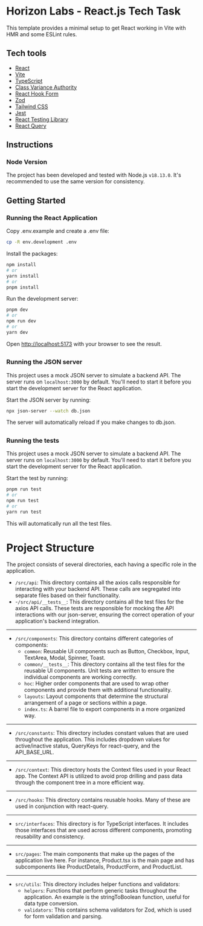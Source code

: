 # Horizon Labs - React.js Tech Task

This template provides a minimal setup to get React working in Vite with HMR and some ESLint rules.

## Tech tools

- [React](https://react.dev)
- [Vite](https://vitejs.dev)
- [TypeScript](https://www.typescriptlang.org)
- [Class Variance Authority](https://cva.style/docs)
- [React Hook Form](https://react-hook-form.com)
- [Zod](https://zod.dev)
- [Tailwind CSS](https://tailwindcss.com)
- [Jest](https://jestjs.io)
- [React Testing Library](https://testing-library.com)
- [React Query](https://tanstack.com/query/v3)

## Instructions

### Node Version

The project has been developed and tested with Node.js `v18.13.0`. It's recommended to use the same version for consistency.

## Getting Started

### Running the React Application

Copy .env.example and create a .env file:

```bash
cp -R env.development .env
```

Install the packages:

```bash
npm install
# or
yarn install
# or
pnpm install
```

Run the development server:

```bash
pnpm dev
# or
npm run dev
# or
yarn dev
```

Open [http://localhost:5173](http://localhost:5173) with your browser to see the result.

##

### Running the JSON server

This project uses a mock JSON server to simulate a backend API. The server runs on `localhost:3000` by default. You'll need to start it before you start the development server for the React application.

Start the JSON server by running:

```bash
npx json-server --watch db.json
```

The server will automatically reload if you make changes to db.json.

##

### Running the tests

This project uses a mock JSON server to simulate a backend API. The server runs on `localhost:3000` by default. You'll need to start it before you start the development server for the React application.

Start the test by running:

```bash
pnpm run test
# or
npm run test
# or
yarn run test

```

This will automatically run all the test files.

##

# Project Structure

The project consists of several directories, each having a specific role in the application.

- `/src/api`: This directory contains all the axios calls responsible for interacting with your backend API. These calls are segregated into separate files based on their functionality.
- -`/src/api/__tests__`: This directory contains all the test files for the axios API calls. These tests are responsible for mocking the API interactions with our json-server, ensuring the correct operation of your application's backend integration.

---

- `/src/components`: This directory contains different categories of components:
  - `common`: Reusable UI components such as Button, Checkbox, Input, TextArea, Modal, Spinner, Toast.
  - `common/__tests__`: This directory contains all the test files for the reusable UI components. Unit tests are written to ensure the individual components are working correctly.
  - `hoc`: Higher order components that are used to wrap other components and provide them with additional functionality.
  - `layouts`: Layout components that determine the structural arrangement of a page or sections within a page.
  - `index.ts`: A barrel file to export components in a more organized way.

---

- `/src/constants`: This directory includes constant values that are used throughout the application. This includes dropdown values for active/inactive status, QueryKeys for react-query, and the API_BASE_URL.

---

- `/src/context`: This directory hosts the Context files used in your React app. The Context API is utilized to avoid prop drilling and pass data through the component tree in a more efficient way.

---

- `/src/hooks`: This directory contains reusable hooks. Many of these are used in conjunction with react-query.

---

- `src/interfaces`: This directory is for TypeScript interfaces. It includes those interfaces that are used across different components, promoting reusability and consistency.

---

- `src/pages`: The main components that make up the pages of the application live here. For instance, Product.tsx is the main page and has subcomponents like ProductDetails, ProductForm, and ProductList.

---

- `src/utils`: This directory includes helper functions and validators:
  - `helpers`: Functions that perform generic tasks throughout the application. An example is the stringToBoolean function, useful for data type conversion.
  - `validators`: This contains schema validators for Zod, which is used for form validation and parsing.
